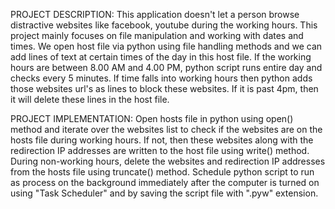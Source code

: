 PROJECT DESCRIPTION:
This application doesn't let a person browse distractive websites like facebook, youtube during the working hours.
This project mainly focuses on file manipulation and working with dates and times.
We open host file via python using file handling methods and we can add lines of text at certain times of the day in this host file.
If the working hours are between 8.00 AM and 4.00 PM, python script runs entire day and checks every 5 minutes. 
If time falls into working hours then python adds those websites url's as lines to block these websites.
If it is past 4pm, then it will delete these lines in the host file.


PROJECT IMPLEMENTATION:
Open hosts file in python using open() method and iterate over the websites list to check if the websites are on the hosts file during working hours.
If not, then these websites along with the redirection IP addresses are written to the host file using write() method.
During non-working hours, delete the websites and redirection IP addresses from the hosts file using truncate() method.
Schedule python script to run as process on the background immediately after the computer is turned on using "Task Scheduler" and by saving the script file with ".pyw" extension.
